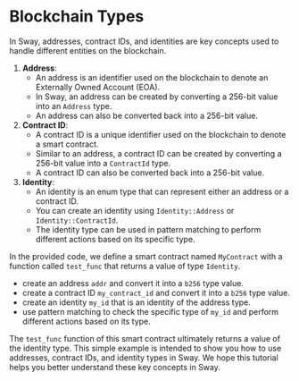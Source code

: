 # Blockchain Types

In Sway, addresses, contract IDs, and identities are key concepts used to handle different entities on the blockchain.

1. **Address**:
   - An address is an identifier used on the blockchain to denote an Externally Owned Account (EOA).
   - In Sway, an address can be created by converting a 256-bit value into an `Address` type.
   - An address can also be converted back into a 256-bit value.
2. **Contract ID**:
   - A contract ID is a unique identifier used on the blockchain to denote a smart contract.
   - Similar to an address, a contract ID can be created by converting a 256-bit value into a `ContractId` type.
   - A contract ID can also be converted back into a 256-bit value.
3. **Identity**:
   - An identity is an enum type that can represent either an address or a contract ID.
   - You can create an identity using `Identity::Address` or `Identity::ContractId`.
   - The identity type can be used in pattern matching to perform different actions based on its specific type.

In the provided code, we define a smart contract named `MyContract` with a function called `test_func` that returns a value of type `Identity`.
- create an address `addr` and convert it into a `b256` type value.
- create a contract ID `my_contract_id` and convert it into a `b256` type value.
- create an identity `my_id` that is an identity of the address type.
- use pattern matching to check the specific type of `my_id` and perform different actions based on its type.

The `test_func` function of this smart contract ultimately returns a value of the identity type. This simple example is intended to show you how to use addresses, contract IDs, and identity types in Sway. We hope this tutorial helps you better understand these key concepts in Sway.
